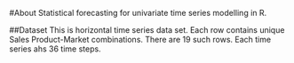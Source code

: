 #About
Statistical forecasting for univariate time series modelling in R.

##Dataset
This is horizontal time series data set. Each row contains unique Sales Product-Market combinations. There are 19 such rows. Each time series ahs 36 time steps.

